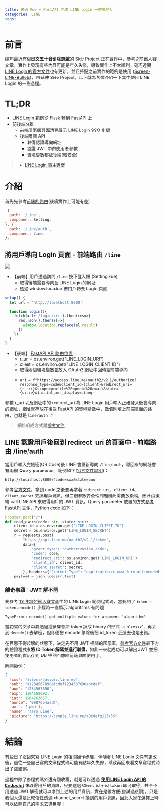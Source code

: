 ```yaml
---
title: 透過 Vue + FastAPI 完成 LINE Login 一鍵式登入
categories: LINE
tags:
---
```


<style>
  section.compact {
    font-size: 150%  
  }
  img[alt~="center"] {
    display: block;
    margin: 0 auto;
  }
</style>

# 前言

碰巧最近有個**日文五十音消除遊戲**的 Side Project 正在實作中，參考之前鐵人賽文章，實作上發現有些內容可能是年久失修，導致實作上不太順利，碰巧近期 [LINE Login 的官方文件](https://developers.line.biz/zh-hant/docs/line-login/integrate-line-login/#verify-id-token)也有更新，並且搭配之前實作的範例是使用 ([Screen-LINE-Bullets](https://github.com/louis70109/Screen-LINE-Bullets))，來延伸 Side Project，以下就為各位介紹一下其中使用 LINE Login 的一些過程。

# TL;DR

- LINE Login 範例從 Flask 轉到 FastAPI 上
- 前後端分離
  - 前端用兩個頁面清楚展示 LINE Login SSO 步驟
  - 後端兩個 API
    - 取得認證導向網址
    - 認證 JWT 中的使用者參數
    - 環境變數都放後端(較安全)

> - [LINE Login 事主專案](https://github.com/louis70109/WordsGame)

<!-- more -->

# 介紹

首先先參考[前端的路由](https://github.com/louis70109/WordsGame/blob/master/src/router/index.js)(後續實作上可能有差)

```javascript
 {
  path: '/line',
  component: Setting,
}, {
  path: '/line/auth',
  component: Line,
},
```

## 將用戶導向 Login 頁面 - 前端路由 `/line`

![](https://developers.line.biz/assets/img/login-with-new-session.7620fe6f.png)

- 【前端】用戶透過訪問 `/line` 按下登入鈕 (Setting.vue)
  - 取得後端需要導向至 LINE Login 的網址
  - 透過 window.location 把用戶轉去 Login 頁面

```javascript
setup() {
  let url = 'http://localhost:8000';

  function login(){
    fetch(url+'/login/uri').then(res=>{
      res.json().then(el=>{
        window.location.replace(el.result)
      })
    })
  }
}
```

- 【後端】 [FastAPI API 路由位置](https://github.com/louis70109/WordsGame/blob/master/fastapi-backend/routers/login.py#L55)
  - r_uri = os.environ.get("LINE_LOGIN_URI")
  - client = os.environ.get("LINE_LOGIN_CLIENT_ID")
  - 取得兩個環境變數並放入 OAuth2 網址中回傳給前端導向
  -     uri = f"https://access.line.me/oauth2/v2.1/authorize?response_type=code&client_id={client}&redirect_uri={r_uri}&scope=profile%20openid%20email&state={state}&initial_amr_display=lineqr"

參數 r_uri 以及網址中的 redirect_uri 為 LINE Login 用戶輸入正確登入後會導向的網址，網址就存放在後端 FastAPI 的環境變數中，數值則填上前端頁面的路由，也就是 `line/auth` 上

> 網址組成方式請[參考文件](https://developers.line.biz/zh-hant/docs/line-login/integrate-line-login/#making-an-authorization-request)

## LINE 認證用戶後回到 redirect_uri 的頁面中 - 前端路由 /line/auth

當用戶輸入完帳密(QR Code)後 LINE 會重新導向 `/line/auth`，導回來的網址會有兩個 Query parameter，範例如下([官方文件說明](https://developers.line.biz/zh-hant/docs/line-login/integrate-line-login/#receiving-the-authorization-code))：

```
http://localhost:8000/?code=xxx&state=ooo
```

參考[官方文件](https://developers.line.biz/zh-hant/docs/line-login/integrate-line-login/#get-access-token)，拿到 code 之後要再拿著 `redirect_uri`、`client_id`、`client_secret` 去換用戶資訊，但三個參數安全性問題因此需要放後端，因此由後端 call LINE API 來取得用戶的 JWT 資訊，Query parameter 放置的方式[參考 FastAPI 文件](https://fastapi.tiangolo.com/tutorial/query-params/)，Python code 如下：

```python
@router.post("/")
def read_users(code: str, state: str):
    client_id = os.environ.get('LINE_LOGIN_CLIENT_ID')
    secret = os.environ.get('LINE_LOGIN_SECRET')
    r = requests.post(
        "https://api.line.me/oauth2/v2.1/token",
        data={
            "grant_type": "authorization_code",
            "code": code,
            "redirect_uri": os.environ.get('LINE_LOGIN_URI'),
            "client_id": client_id,
            "client_secret": secret,
        }, headers={"Content-Type": "application/x-www-form-urlencoded"})
    payload = json.loads(r.text)
```

### 離奇事蹟：JWT 解不開

我參考 [18 年寫的鐵人賽文章](https://nijialin.com/2019/10/05/Day21-LINE-Login-%E5%AF%A6%E4%BD%9C/)中的 LINE Login 範例程式碼，當我到了 `token = token.encode()` 步驟時一直顯示 algorithms 有問題

```
TypeError: encode() got multiple values for argument 'algorithm'
```

當初寫的文章中要透過這步驟會把 token 換成 binary 的形式 -> b'xxxxx'，再丟到 `decode()` 去解密，但即便把 encode 移除後把 id_token 丟進去也是出錯。

在百思不得起解的狀態下，決定先不用 JWT 相關的函示庫，[參考官方文件](https://developers.line.biz/zh-hant/docs/line-login/integrate-line-login/#decode-and-validate-id-token)最下方的驗證程式來**將 ID Token 解碼並進行驗證**，如此一來就成功可以解出 JWT 並把使用者的資訊存到 DB 中並回傳給前端頁面使用了。

解開範例：

```json
{
  "iss": "https://access.line.me",
  "sub": "U1234567890abcdef1234567890abcdef",
  "aud": "1234567890",
  "exp": 1504169092,
  "iat": 1504263657,
  "nonce": "0987654asdf",
  "amr": ["pwd"],
  "name": "Taro Line",
  "picture": "https://sample_line.me/aBcdefg123456"
}
```

# 結論

有些日子沒回來寫 LINE Login 的相關操作步驟，伴隨著 LINE Login 文件有更改後，過往一些自己寫的文章程式碼可能有點年久失修，導致再回來看文章寫程式時出了些錯誤。

過程中除了修程式碼外還有個收穫，就是可以透過 **[使用 LINE Login API 的 Endpoint](https://developers.line.biz/zh-hant/docs/line-login/integrate-line-login/#use-endpoint)** 來取得用戶的資訊，只要透過 Client_id + id_token 即可取得，甚至不用透過 JWT 解密就可以拿到上述的用戶資訊，實在是很方便(嘗試過很讚)，只是我個人還是比較信任透過 channel_secret 換到的用戶資訊，因此大家在選擇上時可以依照自己的需求去選用喔！
